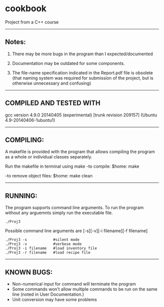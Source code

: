 # cookbook
Project from a C++ course

------
Notes:
------

1. There may be more bugs in the program than I expected/documented

2. Documentation may be outdated for some components. 

3. The file-name specification indicated in the Report.pdf file is obsolete (that naming system was required for submission of the project, but is otherwise unnecessary and confusing)

------------------------
COMPILED AND TESTED WITH
------------------------
gcc version 4.9.0 20140405 (experimental) [trunk revision 209157] (Ubuntu 4.9-20140406-1ubuntu1) 

----------
COMPILING:
----------
A makefile is provided with the program that allows compiling the program as a whole or individual classes separately.

Run the makefile in terminal using make
  -to compile:
    $home: make

  -to remove object files:
    $home: make clean


--------
RUNNING:
--------
The program supports command line arguments.
To run the program without any arguemnts simply run the executable file.
```
./Proj3
```
Possible command line arguments are [-s][-v][-i filename][-f filename]
```
./Proj3 -s            #silent mode
./Proj3 -v            #verbose mode
./Proj3 -i filename   #load inventory file
./Proj3 -r filename   #load recipe file
```
-----------
KNOWN BUGS:
-----------
* Non-numerical input for command will terminate the program
* Some commands won't allow multiple commands to be run on the same line (noted in User Documentation.)
* Unit conversion may have some problems
